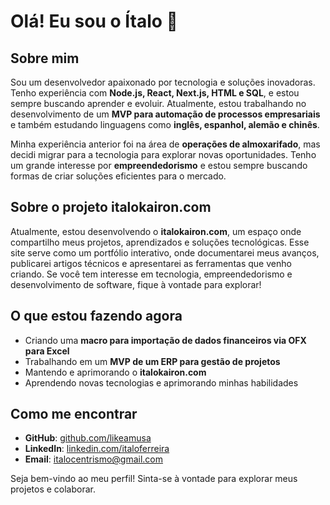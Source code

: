 # Olá! Eu sou o Ítalo 👋

## Sobre mim
Sou um desenvolvedor apaixonado por tecnologia e soluções inovadoras. Tenho experiência com **Node.js, React, Next.js, HTML e SQL**, e estou sempre buscando aprender e evoluir. Atualmente, estou trabalhando no desenvolvimento de um **MVP para automação de processos empresariais** e também estudando linguagens como **inglês, espanhol, alemão e chinês**.

Minha experiência anterior foi na área de **operações de almoxarifado**, mas decidi migrar para a tecnologia para explorar novas oportunidades. Tenho um grande interesse por **empreendedorismo** e estou sempre buscando formas de criar soluções eficientes para o mercado.

## Sobre o projeto italokairon.com
Atualmente, estou desenvolvendo o **italokairon.com**, um espaço onde compartilho meus projetos, aprendizados e soluções tecnológicas. Esse site serve como um portfólio interativo, onde documentarei meus avanços, publicarei artigos técnicos e apresentarei as ferramentas que venho criando. Se você tem interesse em tecnologia, empreendedorismo e desenvolvimento de software, fique à vontade para explorar!

## O que estou fazendo agora
- Criando uma **macro para importação de dados financeiros via OFX para Excel**
- Trabalhando em um **MVP de um ERP para gestão de projetos**
- Mantendo e aprimorando o **italokairon.com**
- Aprendendo novas tecnologias e aprimorando minhas habilidades

## Como me encontrar
- **GitHub**: [github.com/likeamusa](https://github.com/likeamusa)
- **LinkedIn**: [linkedin.com/italoferreira](https://www.linkedin.com/in/%C3%ADtalo-ferreira-307469246/)
- **Email**: italocentrismo@gmail.com

Seja bem-vindo ao meu perfil! Sinta-se à vontade para explorar meus projetos e colaborar.

